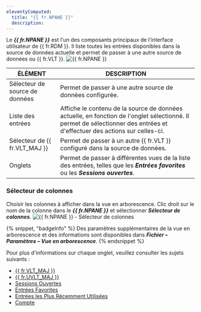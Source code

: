 ```yaml
---
eleventyComputed:
  title: "{{ fr.NPANE }}"
  description:
---
```

Le ***{{ fr.NPANE }}*** est l'un des composants principaux de l'interface utilisateur de {{ fr.RDM }}. Il liste toutes les entrées disponibles dans la source de données actuelle et permet de passer à une autre source de données ou {{ fr.VLT }}.
![{{ fr.NPANE }}](https://cdnweb.devolutions.net/docs/docs_en_rdm_windows_clip11204.png)

| ÉLÉMENT                | DESCRIPTION |
|------------------------|-------------|
| Sélecteur de source de données   | Permet de passer à une autre source de données configurée.                                                                                     |
| Liste des entrées             | Affiche le contenu de la source de données actuelle, en fonction de l'onglet sélectionné. Il permet de sélectionner des entrées et d'effectuer des actions sur celles-ci. |
| Sélecteur de {{ fr.VLT_MAJ }} | Permet de passer à un autre {{ fr.VLT }} configuré dans la source de données.                                                              |
| Onglets                   | Permet de passer à différentes vues de la liste des entrées, telles que les ***Entrées favorites*** ou les ***Sessions ouvertes***.                 |

### Sélecteur de colonnes

Choisir les colonnes à afficher dans la vue en arborescence. Clic droit sur le nom de la colonne dans le ***{{ fr.NPANE }}*** et sélectionner ***Sélecteur de colonnes***.
![{{ fr.NPANE }} - Sélecteur de colonnes](https://cdnweb.devolutions.net/docs/docs_en_rdm_windows_clip11201.png)

{% snippet, "badgeInfo" %}
Des paramètres supplémentaires de la vue en arborescence et des informations sont disponibles dans ***Fichier – Paramètres – Vue en arborescence***.
{% endsnippet %}

Pour plus d'informations sur chaque onglet, veuillez consulter les sujets suivants :

* [{{ fr.VLT_MAJ }}](/rdm/windows/commands/view/panels/vault/)
* [{{ fr.UVLT_MAJ }}](/rdm/windows/data-sources/user-vault/)
* [Sessions Ouvertes](/rdm/windows/commands/view/panels/opened-sessions/)
* [Entrées Favorites](/rdm/windows/user-interface/navigation-pane/favorite-entries/)
* [Entrées les Plus Récemment Utilisées](/rdm/windows/user-interface/navigation-pane/most-recently-used-entries/)
* [Compte](/rdm/windows/user-interface/navigation-pane/account/)
